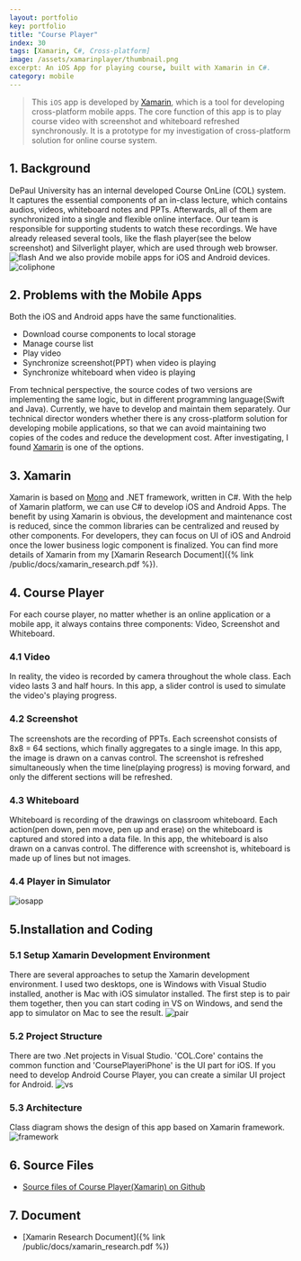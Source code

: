 ```yaml
---
layout: portfolio
key: portfolio
title: "Course Player"
index: 30
tags: [Xamarin, C#, Cross-platform]
image: /assets/xamarinplayer/thumbnail.png
excerpt: An iOS App for playing course, built with Xamarin in C#.
category: mobile
---
```


> This `iOS` app is developed by [Xamarin](https://xamarin.com/), which is a tool for developing cross-platform mobile apps. The core function of this app is to play course video with screenshot and whiteboard refreshed synchronously. It is a prototype for my investigation of cross-platform solution for online course system.

## 1. Background
DePaul University has an internal developed Course OnLine (COL) system. It captures the essential components of an in-class lecture, which contains audios, videos, whiteboard notes and PPTs. Afterwards, all of them are synchronized into a single and flexible online interface. Our team is responsible for supporting students to watch these recordings. We have already released several tools, like the flash player(see the below screenshot) and Silverlight player, which are used through web browser.
![flash](/assets/xamarinplayer/flash.png "flash")
And we also provide mobile apps for iOS and Android devices.  
![coliphone](/assets/xamarinplayer/col_iphone.jpeg "coliphone")

## 2. Problems with the Mobile Apps
Both the iOS and Android apps have the same functionalities.  
* Download course components to local storage
* Manage course list
* Play video
* Synchronize screenshot(PPT) when video is playing
* Synchronize whiteboard when video is playing

From technical perspective, the source codes of two versions are implementing the same logic, but in different programming language(Swift and Java). Currently, we have to develop and maintain them separately. Our technical director wonders whether there is any cross-platform solution for developing mobile applications, so that we can avoid maintaining two copies of the codes and reduce the development cost. After investigating, I found [Xamarin](https://xamarin.com/) is one of the options.

## 3. Xamarin
Xamarin is based on [Mono](http://www.mono-project.com/) and .NET framework, written in C#. With the help of Xamarin platform, we can use C# to develop iOS and Android Apps. The benefit by using Xamarin is obvious, the development and maintenance cost is reduced, since the common libraries can be centralized and reused by other components. For developers, they can focus on UI of iOS and Android once the lower business logic component is finalized. You can find more details of Xamarin from my [Xamarin Research Document]({% link /public/docs/xamarin_research.pdf %}).

## 4. Course Player
For each course player, no matter whether is an online application or a mobile app, it always contains three components: Video, Screenshot and Whiteboard.  
### 4.1 Video
In reality, the video is recorded by camera throughout the whole class. Each video lasts 3 and half hours. In this app, a slider control is used to simulate the video's playing progress.
### 4.2 Screenshot
The screenshots are the recording of PPTs. Each screenshot consists of 8x8 = 64 sections, which finally aggregates to a single image. In this app, the image is drawn on a canvas control. The screenshot is refreshed simultaneously when the time line(playing progress) is moving forward, and only the different sections will be refreshed.   
### 4.3 Whiteboard
Whiteboard is recording of the drawings on classroom whiteboard. Each action(pen down, pen move, pen up and erase) on the whiteboard is captured and stored into a data file. In this app, the whiteboard is also drawn on a canvas control. The difference with screenshot is, whiteboard is made up of lines but not images.
### 4.4 Player in Simulator
![iosapp](/assets/xamarinplayer/iosapp.png "iosapp")  

## 5.Installation and Coding
### 5.1 Setup Xamarin Development Environment
There are several approaches to setup the Xamarin development environment. I used two desktops, one is Windows with Visual Studio installed, another is Mac with iOS simulator installed. The first step is to pair them together, then you can start coding in VS on Windows, and send the app to simulator on Mac to see the result.
![pair](/assets/xamarinplayer/pair.png "pair")  
### 5.2 Project Structure
There are two .Net projects in Visual Studio. 'COL.Core' contains the common function and 'CoursePlayeriPhone' is the UI part for iOS. If you need to develop Android Course Player, you can create a similar UI project for Android.
![vs](/assets/xamarinplayer/vs.png "vs")  
### 5.3 Architecture
Class diagram shows the design of this app based on Xamarin framework.
![framework](/assets/xamarinplayer/framework.png "framework")  

## 6. Source Files
* [Source files of Course Player(Xamarin) on Github](https://github.com/jojozhuang/Portfolio/tree/master/CoursePlayerXamarin)

## 7. Document
* [Xamarin Research Document]({% link /public/docs/xamarin_research.pdf %})
